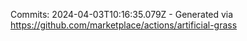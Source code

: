 Commits: 2024-04-03T10:16:35.079Z - Generated via https://github.com/marketplace/actions/artificial-grass
<br>
